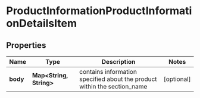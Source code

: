 # ProductInformationProductInformationDetailsItem


## Properties

| Name | Type | Description | Notes |
|------------ | ------------- | ------------- | -------------|
**body** | **Map<String, String>** | contains information specified about the product within the section_name |[optional]|